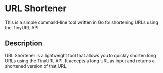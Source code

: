 # URL Shortener

This is a simple command-line tool written in Go for shortening URLs using the TinyURL API.

## Description

URL Shortener is a lightweight tool that allows you to quickly shorten long URLs using the TinyURL API. It accepts a long URL as input and returns a shortened version of that URL.
